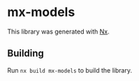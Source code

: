 # mx-models

This library was generated with [Nx](https://nx.dev).

## Building

Run `nx build mx-models` to build the library.
